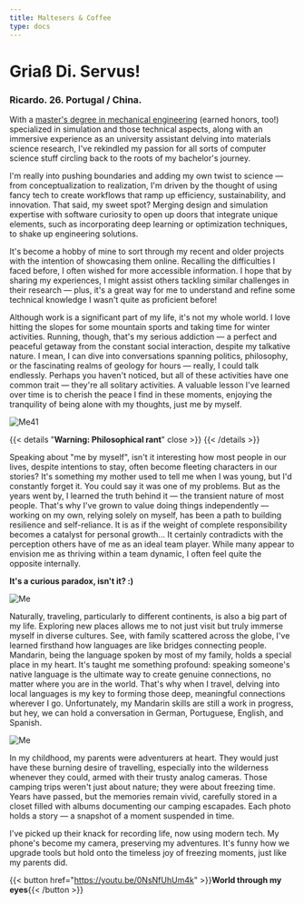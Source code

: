 ```yaml
---
title: Maltesers & Coffee
type: docs
---
```


# **Griaß Di. Servus!**

### Ricardo. 26. Portugal / China.

With a [master's degree in mechanical engineering](https://fenix.tecnico.ulisboa.pt/cursos/memec/dissertacao/1128253548922394) (earned honors, too!) specialized in simulation and those technical aspects, along with an immersive experience as an university assistant delving into materials science research, I've rekindled my passion for all sorts of computer science stuff circling back to the roots of my bachelor's journey.


I'm really into pushing boundaries and adding my own twist to science — from conceptualization to realization, I'm driven by the thought of using fancy tech to create workflows that ramp up efficiency, sustainability, and innovation. That said, my sweet spot? Merging design and simulation expertise with software curiosity to open up doors that integrate unique elements, such as incorporating deep learning or optimization techniques, to shake up engineering solutions. 


It's become a hobby of mine to sort through my recent and older projects with the intention of showcasing them online. Recalling the difficulties I faced before, I often wished for more accessible information. I hope that by sharing my experiences, I might assist others tackling similar challenges in their research — plus, it's a great way for me to understand and refine some technical knowledge I wasn't quite as proficient before!


Although work is a significant part of my life, it's not my whole world. I love hitting the slopes for some mountain sports and taking time for winter activities. Running, though, that's my serious addiction — a perfect and peaceful getaway from the constant social interaction, despite my talkative nature. I mean, I can dive into conversations spanning politics, philosophy, or the fascinating realms of geology for hours — really, I could talk endlessly. Perhaps you haven't noticed, but all of these activities have one common trait — they're all solitary activities. A valuable lesson I've learned over time is to cherish the peace I find in these moments, enjoying the tranquility of being alone with my thoughts, just me by myself.

![Me41](https://live.staticflickr.com/65535/53352035229_f9204869a6_c.jpg)

{{< details "**Warning: Philosophical rant**" close >}}
{{< /details >}}


Speaking about "me by myself", isn't it interesting how most people in our lives, despite intentions to stay, often become fleeting characters in our stories? It's something my mother used to tell me when I was young, but I'd constantly forget it. You could say it was one of my problems. But as the years went by, I learned the truth behind it — the transient nature of most people. That's why I've grown to value doing things independently — working on my own, relying solely on myself, has been a path to building resilience and self-reliance. It is as if the weight of complete responsibility becomes a catalyst for personal growth... It certainly contradicts with the perception others have of me as an ideal team player. While many appear to envision me as thriving within a team dynamic, I often feel quite the opposite internally. 

**It's a curious paradox, isn't it? :)**

![Me](https://live.staticflickr.com/65535/53351935583_2203c22f2f_c.jpg)


Naturally, traveling, particularly to different continents, is also a big part of my life. Exploring new places allows me to not just visit but truly immerse myself in diverse cultures. See, with family scattered across the globe, I've learned firsthand how languages are like bridges connecting people. Mandarin, being the language spoken by most of my family, holds a special place in my heart. It's taught me something profound: speaking someone's native language is the ultimate way to create genuine connections, no matter where you are in the world. That's why when I travel, delving into local languages is my key to forming those deep, meaningful connections wherever I go. Unfortunately, my Mandarin skills are still a work in progress, but hey, we can hold a conversation in German, Portuguese, English, and Spanish.

![Me](https://live.staticflickr.com/65535/53343069030_6d4e5837cd_c.jpg)

In my childhood, my parents were adventurers at heart. They would just have these burning desire of travelling, especially into the wilderness whenever they could, armed with their trusty analog cameras. Those camping trips weren't just about nature; they were about freezing time. Years have passed, but the memories remain vivid, carefully stored in a closet filled with albums documenting our camping escapades. Each photo holds a story — a snapshot of a moment suspended in time.

I've picked up their knack for recording life, now using modern tech. My phone's become my camera, preserving my adventures. It's funny how we upgrade tools but hold onto the timeless joy of freezing moments, just like my parents did.

{{< button href="https://youtu.be/0NsNfUhUm4k" >}}**World through my eyes**{{< /button >}}


